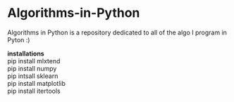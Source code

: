 # Algorithms-in-Python
Algorithms in Python is a repository dedicated to all of the algo I program in Pyton :)

__**installations**__ </br>
pip install mlxtend </br>
pip install numpy </br>
pip intsall sklearn </br>
pip install matplotlib </br>
pip install itertools </br>
